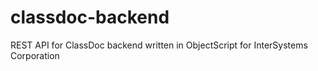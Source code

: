 # classdoc-backend
REST API for ClassDoc backend written in ObjectScript for InterSystems Corporation
